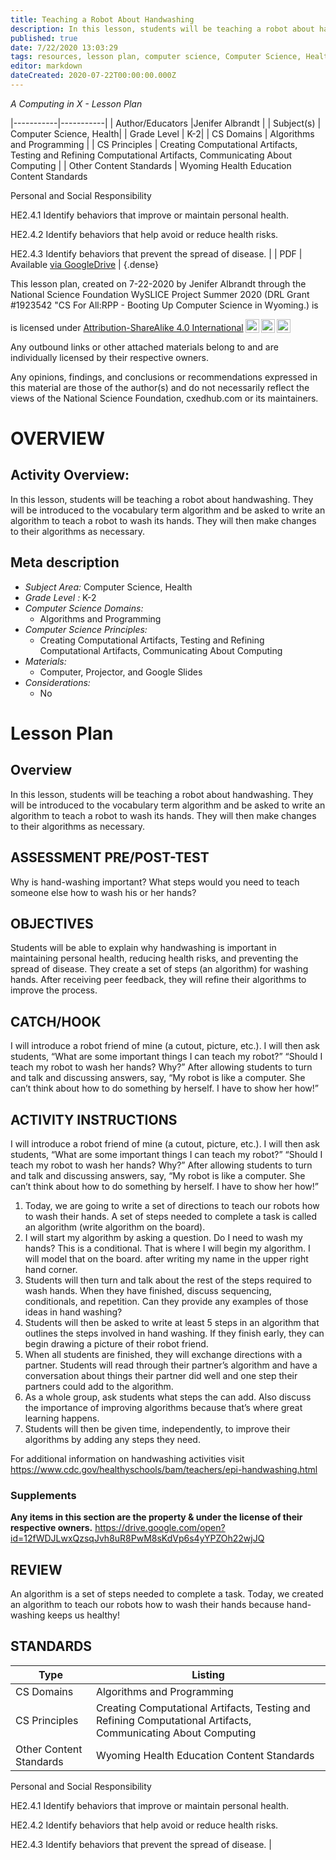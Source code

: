 ```yaml
---
title: Teaching a Robot About Handwashing
description: In this lesson, students will be teaching a robot about handwashing. They will be introduced to the vocabulary term algorithm and be asked to write an algorithm to teach a robot to wash its hands. They will then make changes to their algorithms as necessary.
published: true
date: 7/22/2020 13:03:29
tags: resources, lesson plan, computer science, Computer Science, Health 
editor: markdown
dateCreated: 2020-07-22T00:00:00.000Z
---
```

*A Computing in X - Lesson Plan*

|-----------|-----------|
| Author/Educators |Jenifer Albrandt |
| Subject(s) | Computer Science, Health|
| Grade Level | K-2|
| CS Domains | Algorithms and Programming |
| CS Principles | Creating Computational Artifacts, Testing and Refining Computational Artifacts, Communicating About Computing |
| Other Content Standards | Wyoming Health Education Content Standards


Personal and Social Responsibility


HE2.4.1  Identify behaviors that improve or maintain personal health.  


HE2.4.2  Identify behaviors that help avoid or reduce health risks.


HE2.4.3  Identify behaviors that prevent the spread of disease. | 
| PDF | Available [via GoogleDrive]() |
{.dense}






This lesson plan, created on 7-22-2020 by Jenifer Albrandt through the National Science Foundation WySLICE Project Summer 2020 (DRL Grant #1923542 "CS For All:RPP - Booting Up Computer Science in Wyoming.) is  <p xmlns:cc="http://creativecommons.org/ns#" >  is licensed under <a href="http://creativecommons.org/licenses/by-sa/4.0/?ref=chooser-v1" target="_blank" rel="license noopener noreferrer" style="display:inline-block;">Attribution-ShareAlike 4.0 International<img style="height:22px!important;margin-left:3px;vertical-align:text-bottom;" src="https://mirrors.creativecommons.org/presskit/icons/cc.svg?ref=chooser-v1"><img style="height:22px!important;margin-left:3px;vertical-align:text-bottom;" src="https://mirrors.creativecommons.org/presskit/icons/by.svg?ref=chooser-v1"><img style="height:22px!important;margin-left:3px;vertical-align:text-bottom;" src="https://mirrors.creativecommons.org/presskit/icons/sa.svg?ref=chooser-v1"></a></p>


Any outbound links or other attached materials belong to and are individually licensed by their respective owners. 


Any opinions, findings, and conclusions or recommendations expressed in this material are those of the author(s) and do not necessarily reflect the views of the National Science Foundation, cxedhub.com or its maintainers.


# OVERVIEW
## Activity Overview:  
In this lesson, students will be teaching a robot about handwashing. They will be introduced to the vocabulary term algorithm and be asked to write an algorithm to teach a robot to wash its hands. They will then make changes to their algorithms as necessary.
## Meta description
+ *Subject Area:* Computer Science, Health 
+ *Grade Level :* K-2 
+ *Computer Science Domains:*
   + Algorithms and Programming
+ *Computer Science Principles:*
   + Creating Computational Artifacts, Testing and Refining Computational Artifacts, Communicating About Computing
+ *Materials:* 
   + Computer, Projector, and Google Slides
+ *Considerations:*
   + No


# Lesson Plan
## Overview
In this lesson, students will be teaching a robot about handwashing. They will be introduced to the vocabulary term algorithm and be asked to write an algorithm to teach a robot to wash its hands. They will then make changes to their algorithms as necessary.
## ASSESSMENT PRE/POST-TEST
Why is hand-washing important?
What steps would you need to teach someone else how to wash his or her hands?
## OBJECTIVES
Students will be able to explain why handwashing is important in maintaining personal health, reducing health risks, and preventing the spread of disease.  They create a set of steps (an algorithm) for washing hands.  After receiving peer feedback, they will refine their algorithms to improve the process.


## CATCH/HOOK
I will introduce a robot friend of mine (a cutout, picture, etc.).  I will then ask students, “What are some important  things I can teach my robot?” “Should I teach my robot to wash her hands? Why?” After allowing students to turn and talk and discussing answers, say, “My robot is like a computer.  She can’t think about how to do something by herself.  I have to show her how!”


## ACTIVITY INSTRUCTIONS
I will introduce a robot friend of mine (a cutout, picture, etc.).  I will then ask students, “What are some important  things I can teach my robot?” “Should I teach my robot to wash her hands? Why?” After allowing students to turn and talk and discussing answers, say, “My robot is like a computer.  She can’t think about how to do something by herself.  I have to show her how!”




1. Today, we are going to write a set of directions to teach our robots how to wash their hands.  A set of steps needed to complete a task is called an algorithm (write algorithm on the board).
2. I will start my algorithm by asking a question.  Do I need to wash my hands?  This is a conditional.  That is where I will begin my algorithm.  I will model that on the board. after writing my name in the upper right hand corner.
3. Students will then turn and talk about the rest of the steps required to wash hands.  When they have finished, discuss sequencing, conditionals, and repetition.  Can they provide any examples of those ideas in hand washing?
4. Students will then be asked to write at least 5 steps in an algorithm that outlines the steps involved in hand washing.  If they finish early, they can begin drawing a picture of their robot friend.  
5. When all students are finished, they will exchange directions with a partner.  Students will read through their partner’s algorithm and have a conversation about things their partner did well and one step their partners could add to the algorithm. 
6. As a whole group, ask students what steps the can add.  Also discuss the importance of improving algorithms because that’s where great learning happens.
7. Students will then be given time, independently, to improve their algorithms by adding any steps they need.


For additional information on handwashing activities visit https://www.cdc.gov/healthyschools/bam/teachers/epi-handwashing.html


### Supplements
**Any items in this section are the property & under the license of their respective owners.**
https://drive.google.com/open?id=12fWDJLwxQzsqJvh8uR8PwM8sKdVp6s4yYPZOh22wjJQ




## REVIEW
An algorithm is a set of steps needed to complete a task.  Today, we created an algorithm to teach our robots how to wash their hands because hand-washing keeps us healthy!
## STANDARDS        
| Type | Listing | 
|-----------|-----------|
| CS Domains  | Algorithms and Programming|
| CS Principles   | Creating Computational Artifacts, Testing and Refining Computational Artifacts, Communicating About Computing|
| Other Content Standards | Wyoming Health Education Content Standards


Personal and Social Responsibility


HE2.4.1  Identify behaviors that improve or maintain personal health.  


HE2.4.2  Identify behaviors that help avoid or reduce health risks.


HE2.4.3  Identify behaviors that prevent the spread of disease.  |